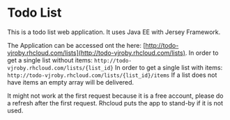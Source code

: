 Todo List
====================

This is a todo list web application.
It uses Java EE with Jersey Framework.

The Application can be accessed ont the here: [http://todo-vjroby.rhcloud.com/lists](http://todo-vjroby.rhcloud.com/lists).
In order to get a single list without items: `http://todo-vjroby.rhcloud.com/lists/{list_id}`
In order to get a single list with items: `http://todo-vjroby.rhcloud.com/lists/{list_id}/items`
If a list does not have items an empty array will be delivered.

It might not work at the first request because it is a free account, please do a refresh after the first request. Rhcloud puts the app to stand-by if it is not used.


